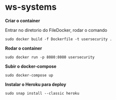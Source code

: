 # ws-systems

**Criar o container**

Entrar no diretorio do FileDocker, rodar o comando

`sudo docker build -f Dockerfile -t usersecurity .`

**Rodar o container**

`sudo docker run -p 8080:8080 usersecurity`

**Subir o docker-compose**

`sudo docker-compose up`

**Instalar o Heroku para deploy**

`sudo snap install --classic heroku`

